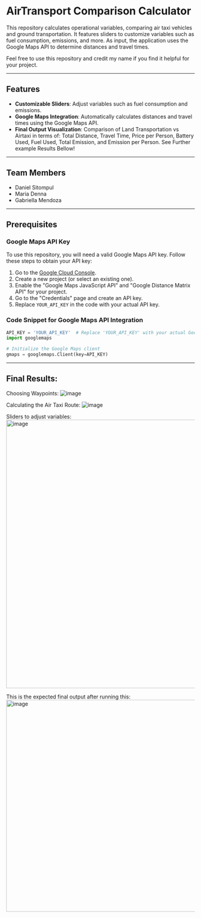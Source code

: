 # AirTransport Comparison Calculator

This repository calculates operational variables, comparing air taxi vehicles and ground transportation. It features sliders to customize variables such as fuel consumption, emissions, and more. As input, the application uses the Google Maps API to determine distances and travel times.

Feel free to use this repository and credit my name if you find it helpful for your project.

---

## Features

- **Customizable Sliders**: Adjust variables such as fuel consumption and emissions.
- **Google Maps Integration**: Automatically calculates distances and travel times using the Google Maps API.
- **Final Output Visualization**: Comparison of Land Transportation vs Airtaxi in terms of: Total Distance, Travel Time, Price per Person, Battery Used, Fuel Used, Total Emission, and Emission per Person. See Further example Results Bellow!

---

## Team Members
- Daniel Sitompul
- Maria Denna
- Gabriella Mendoza

---

## Prerequisites

### Google Maps API Key
To use this repository, you will need a valid Google Maps API key. Follow these steps to obtain your API key:

1. Go to the [Google Cloud Console](https://console.cloud.google.com/).
2. Create a new project (or select an existing one).
3. Enable the "Google Maps JavaScript API" and "Google Distance Matrix API" for your project.
4. Go to the "Credentials" page and create an API key.
5. Replace `YOUR_API_KEY` in the code with your actual API key.

### Code Snippet for Google Maps API Integration
```python
API_KEY = 'YOUR_API_KEY'  # Replace 'YOUR_API_KEY' with your actual Google Maps API key
import googlemaps

# Initialize the Google Maps client
gmaps = googlemaps.Client(key=API_KEY)
```

---

## Final Results:
Choosing Waypoints:
![image](https://github.com/user-attachments/assets/5c784e70-fbaa-4509-8438-d40d0f7521f2)

Calculating the Air Taxi Route:
![image](https://github.com/user-attachments/assets/f66d9a5b-dffa-4df5-9879-c06dd60b658a)

Sliders to adjust variables:
<img width="716" alt="image" src="https://github.com/Danielstevends/AirTransport/assets/45707023/9ea261a2-4dae-447a-898c-ae914ff4de18">


This is the expected final output after running this:
<img width="565" alt="image" src="https://github.com/Danielstevends/AirTransport/assets/45707023/334da73e-9055-4e1d-bd87-8e535569057c">
